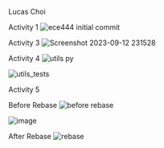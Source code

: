 Lucas Choi

Activity 1
![ece444 initial commit](https://github.com/lchoi31/ECE444-F2023-Assignment1/assets/77515168/350d37db-73d7-439b-9a52-50ba140f8f2f)

Activity 3
![Screenshot 2023-09-12 231528](https://github.com/lchoi31/ECE444-F2023-Assignment1/assets/77515168/05245787-7bc2-4866-a4a0-a341e0d5cebc)

Activity 4
![utils py](https://github.com/lchoi31/ECE444-F2023-Assignment1/assets/77515168/c106e819-ab13-43b5-9df3-1243ff1168ae)

![utils_tests](https://github.com/lchoi31/ECE444-F2023-Assignment1/assets/77515168/57a4cd14-71a0-4c80-aee1-fe6881dc70d8)

Activity 5

Before Rebase
![before rebase](https://github.com/lchoi31/ECE444-F2023-Assignment1/assets/77515168/bd315a28-6294-4452-95ef-0507d9cb9492)

![image](https://github.com/lchoi31/ECE444-F2023-Assignment1/assets/77515168/dd02729e-8b7a-439e-8d9c-fec1f11344a2)

After Rebase
![rebase](https://github.com/lchoi31/ECE444-F2023-Assignment1/assets/77515168/36099e1d-b504-4b87-b1e7-ad20df93c55b)
